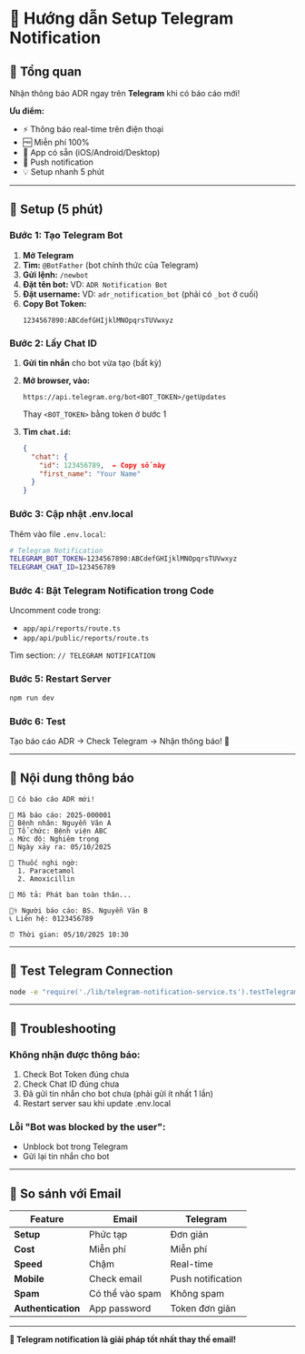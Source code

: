 # 💬 Hướng dẫn Setup Telegram Notification

## 🎯 Tổng quan

Nhận thông báo ADR ngay trên **Telegram** khi có báo cáo mới!

**Ưu điểm:**
- ⚡ Thông báo real-time trên điện thoại
- 🆓 Miễn phí 100%
- 📱 App có sẵn (iOS/Android/Desktop)
- 🔔 Push notification
- 💡 Setup nhanh 5 phút

---

## 🚀 Setup (5 phút)

### **Bước 1: Tạo Telegram Bot**

1. **Mở Telegram**
2. **Tìm:** `@BotFather` (bot chính thức của Telegram)
3. **Gửi lệnh:** `/newbot`
4. **Đặt tên bot:** VD: `ADR Notification Bot`
5. **Đặt username:** VD: `adr_notification_bot` (phải có `_bot` ở cuối)
6. **Copy Bot Token:** 
   ```
   1234567890:ABCdefGHIjklMNOpqrsTUVwxyz
   ```

### **Bước 2: Lấy Chat ID**

1. **Gửi tin nhắn** cho bot vừa tạo (bất kỳ)
2. **Mở browser, vào:**
   ```
   https://api.telegram.org/bot<BOT_TOKEN>/getUpdates
   ```
   Thay `<BOT_TOKEN>` bằng token ở bước 1

3. **Tìm `chat.id`:**
   ```json
   {
     "chat": {
       "id": 123456789,  ← Copy số này
       "first_name": "Your Name"
     }
   }
   ```

### **Bước 3: Cập nhật .env.local**

Thêm vào file `.env.local`:

```bash
# Telegram Notification
TELEGRAM_BOT_TOKEN=1234567890:ABCdefGHIjklMNOpqrsTUVwxyz
TELEGRAM_CHAT_ID=123456789
```

### **Bước 4: Bật Telegram Notification trong Code**

Uncomment code trong:
- `app/api/reports/route.ts`
- `app/api/public/reports/route.ts`

Tìm section: `// TELEGRAM NOTIFICATION`

### **Bước 5: Restart Server**

```bash
npm run dev
```

### **Bước 6: Test**

Tạo báo cáo ADR → Check Telegram → Nhận thông báo! 🎉

---

## 📧 **Nội dung thông báo**

```
🔔 Có báo cáo ADR mới!

🚨 Mã báo cáo: 2025-000001
👤 Bệnh nhân: Nguyễn Văn A
🏥 Tổ chức: Bệnh viện ABC
⚠️ Mức độ: Nghiêm trọng
📅 Ngày xảy ra: 05/10/2025

💊 Thuốc nghi ngờ:
  1. Paracetamol
  2. Amoxicillin

📝 Mô tả: Phát ban toàn thân...

👨‍⚕️ Người báo cáo: BS. Nguyễn Văn B
📞 Liên hệ: 0123456789

⏰ Thời gian: 05/10/2025 10:30
```

---

## 🧪 Test Telegram Connection

```bash
node -e "require('./lib/telegram-notification-service.ts').testTelegramConnection()"
```

---

## 🔧 Troubleshooting

### **Không nhận được thông báo:**

1. Check Bot Token đúng chưa
2. Check Chat ID đúng chưa
3. Đã gửi tin nhắn cho bot chưa (phải gửi ít nhất 1 lần)
4. Restart server sau khi update .env.local

### **Lỗi "Bot was blocked by the user":**

- Unblock bot trong Telegram
- Gửi lại tin nhắn cho bot

---

## 🎯 So sánh với Email

| Feature | Email | Telegram |
|---------|-------|----------|
| **Setup** | Phức tạp | Đơn giản |
| **Cost** | Miễn phí | Miễn phí |
| **Speed** | Chậm | Real-time |
| **Mobile** | Check email | Push notification |
| **Spam** | Có thể vào spam | Không spam |
| **Authentication** | App password | Token đơn giản |

---

**🎉 Telegram notification là giải pháp tốt nhất thay thế email!**







